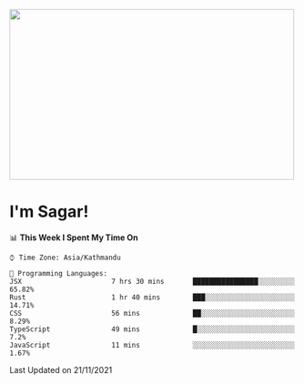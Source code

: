 
<img src="https://media.giphy.com/media/3ornk57KwDXf81rjWM/giphy.gif" width="500" height="300" frameBorder="0" class="giphy-embed" allowFullScreen></img>

#   I'm Sagar!

<!--START_SECTION:waka-->
📊 **This Week I Spent My Time On** 

```text
⌚︎ Time Zone: Asia/Kathmandu

💬 Programming Languages: 
JSX                      7 hrs 30 mins       ████████████████░░░░░░░░░   65.82% 
Rust                     1 hr 40 mins        ███░░░░░░░░░░░░░░░░░░░░░░   14.71% 
CSS                      56 mins             ██░░░░░░░░░░░░░░░░░░░░░░░   8.29% 
TypeScript               49 mins             █░░░░░░░░░░░░░░░░░░░░░░░░   7.2% 
JavaScript               11 mins             ░░░░░░░░░░░░░░░░░░░░░░░░░   1.67%

```


 Last Updated on 21/11/2021
<!--END_SECTION:waka-->
